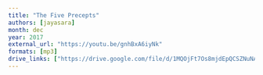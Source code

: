 ```yaml
---
title: "The Five Precepts"
authors: [jayasara]
month: dec
year: 2017
external_url: "https://youtu.be/gnhBxA6iyNk"
formats: [mp3]
drive_links: ["https://drive.google.com/file/d/1MQOjFt7Os8mjdEpQCSZNuNAHP4q5j9wt/view?usp=drivesdk"]
---
```

